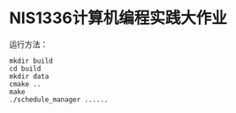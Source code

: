 # NIS1336计算机编程实践大作业

运行方法：
```
mkdir build
cd build
mkdir data
cmake ..
make
./schedule_manager ......
```
